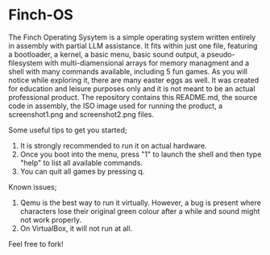# Finch-OS
The Finch Operating Sysytem is a simple operating system written entirely in assembly with partial LLM assistance. It fits within just one file, featuring a bootloader, a kernel, a basic menu, basic sound output, a pseudo-filesystem with multi-diamensional arrays for memory managment and a shell with many commands available, including 5 fun games. As you will notice while exploring it, there are many easter eggs as well. It was created for education and leisure purposes only and it is not meant to be an actual professional product. The repository contains this README.md, the source code in assembly, the ISO image used for running the product, a screenshot1.png and screenshot2.png files.

Some useful tips to get you started;
1. It is strongly recommended to run it on actual hardware.
2. Once you boot into the menu, press "1" to launch the shell and then type "help" to list all available commands.
3. You can quit all games by pressing q.

Known issues;
1. Qemu is the best way to run it virtually. However, a bug is present where characters lose their original green colour after a while and sound might not work properly.
2. On VirtualBox, it will not run at all.

Feel free to fork!
